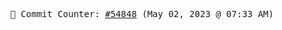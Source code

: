 <p align="center">
    <samp>
        📮 Commit Counter: <a href="https://github.com/Javascript-void0/Javascript-void0/commits/main">#54848</a> (May 02, 2023 @ 07:33 AM)
    </samp>
</p>